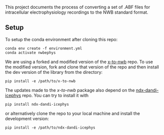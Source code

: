 This project documents the process of converting a set of .ABF files for intracellular electrophysiology recordings to the NWB standard format.

## Setup
To setup the conda environment after cloning this repo:
```
conda env create -f environment.yml
conda activate nwbephys
```

We are using a forked and modified version of the [x-to-nwb](https://github.com/derekhoward/x-to-nwb) repo. 
To use the modified version, fork and clone that version of the repo and then install the dev version of the library from the directory:
```
pip install -e /path/to/x-to-nwb
```

The updates made to the *x-to-nwb* package also depend on the [ndx-dandi-icephys](https://github.com/catalystneuro/ndx-dandi-icephys) repo. You can try to install it with 
```
pip install ndx-dandi-icephys
```
or alternatively clone the repo to your local machine and install the development version:
```
pip install -e /path/to/ndx-dandi-icephys
```
